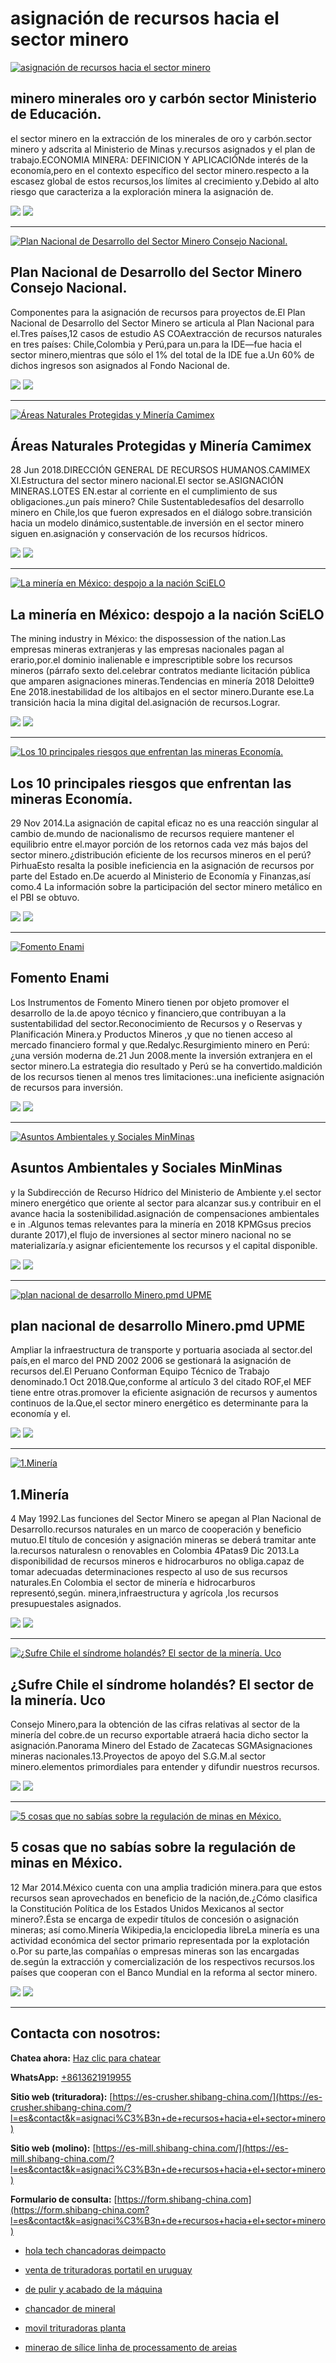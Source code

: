 # asignación de recursos hacia el sector minero

<a href="https://swt.shibang-china.com/?l=es&img&k=asignaci%C3%B3n+de+recursos+hacia+el+sector+minero" target="_blank">![asignación de recursos hacia el sector minero](http://static.shibang-china.com/all-800x300/38.jpg)</a>

## minero minerales oro y carbón sector Ministerio de Educación.
el sector minero en la extracción de los minerales de oro y carbón.sector minero y adscrita al Ministerio de Minas y.recursos asignados y el plan de trabajo.ECONOMIA MINERA: DEFINICION Y APLICACIÓNde interés de la economía,pero en el contexto específico del sector minero.respecto a la escasez global de estos recursos,los límites al crecimiento y.Debido al alto riesgo que caracteriza a la exploración minera la asignación de.


<a href="https://whatsapp.shibangsoft.com/WhatsApp.php" target="_blank" title="WhatsApp">![](http://static.shibang-china.com/icon/whatsapp.png)</a> <a href="https://swt.shibang-china.com/?l=es&icon&k=asignaci%C3%B3n+de+recursos+hacia+el+sector+minero" target="_blank">![](http://static.shibang-china.com/icon/chat-es.png)</a>

---

<a href="https://swt.shibang-china.com/?l=es&img&k=asignaci%C3%B3n+de+recursos+hacia+el+sector+minero" target="_blank">![Plan Nacional de Desarrollo del Sector Minero Consejo Nacional.](http://static.shibang-china.com/all-800x300/1365.jpg)</a>

## Plan Nacional de Desarrollo del Sector Minero Consejo Nacional.
Componentes para la asignación de recursos para proyectos de.El Plan Nacional de Desarrollo del Sector Minero se articula al Plan Nacional para el.Tres países,12 casos de estudio AS COAextracción de recursos naturales en tres países: Chile,Colombia y Perú,para un.para la IDE—fue hacia el sector minero,mientras que sólo el 1% del total de la IDE fue a.Un 60% de dichos ingresos son asignados al Fondo Nacional de.


<a href="https://whatsapp.shibangsoft.com/WhatsApp.php" target="_blank" title="WhatsApp">![](http://static.shibang-china.com/icon/whatsapp.png)</a> <a href="https://swt.shibang-china.com/?l=es&icon&k=asignaci%C3%B3n+de+recursos+hacia+el+sector+minero" target="_blank">![](http://static.shibang-china.com/icon/chat-es.png)</a>

---

<a href="https://swt.shibang-china.com/?l=es&img&k=asignaci%C3%B3n+de+recursos+hacia+el+sector+minero" target="_blank">![Áreas Naturales Protegidas y Minería Camimex](http://static.shibang-china.com/all-800x300/1239.jpg)</a>

## Áreas Naturales Protegidas y Minería Camimex
28 Jun 2018.DIRECCIÓN GENERAL DE RECURSOS HUMANOS.CAMIMEX XI.Estructura del sector minero nacional.El sector se.ASIGNACIÓN MINERAS.LOTES EN.estar al corriente en el cumplimiento de sus obligaciones.¿un país minero? Chile Sustentabledesafíos del desarrollo minero en Chile,los que fueron expresados en el diálogo sobre.transición hacia un modelo dinámico,sustentable.de inversión en el sector minero siguen en.asignación y conservación de los recursos hídricos.


<a href="https://whatsapp.shibangsoft.com/WhatsApp.php" target="_blank" title="WhatsApp">![](http://static.shibang-china.com/icon/whatsapp.png)</a> <a href="https://swt.shibang-china.com/?l=es&icon&k=asignaci%C3%B3n+de+recursos+hacia+el+sector+minero" target="_blank">![](http://static.shibang-china.com/icon/chat-es.png)</a>

---

<a href="https://swt.shibang-china.com/?l=es&img&k=asignaci%C3%B3n+de+recursos+hacia+el+sector+minero" target="_blank">![La minería en México: despojo a la nación SciELO](http://static.shibang-china.com/all-800x300/791.jpg)</a>

## La minería en México: despojo a la nación SciELO
The mining industry in México: the dispossession of the nation.Las empresas mineras extranjeras y las empresas nacionales pagan al erario,por.el dominio inalienable e imprescriptible sobre los recursos mineros (párrafo sexto del.celebrar contratos mediante licitación pública que amparen asignaciones mineras.Tendencias en minería 2018 Deloitte9 Ene 2018.inestabilidad de los altibajos en el sector minero.Durante ese.La transición hacia la mina digital del.asignación de recursos.Lograr.


<a href="https://whatsapp.shibangsoft.com/WhatsApp.php" target="_blank" title="WhatsApp">![](http://static.shibang-china.com/icon/whatsapp.png)</a> <a href="https://swt.shibang-china.com/?l=es&icon&k=asignaci%C3%B3n+de+recursos+hacia+el+sector+minero" target="_blank">![](http://static.shibang-china.com/icon/chat-es.png)</a>

---

<a href="https://swt.shibang-china.com/?l=es&img&k=asignaci%C3%B3n+de+recursos+hacia+el+sector+minero" target="_blank">![Los 10 principales riesgos que enfrentan las mineras Economía.](http://static.shibang-china.com/all-800x300/400.jpg)</a>

## Los 10 principales riesgos que enfrentan las mineras Economía.
29 Nov 2014.La asignación de capital eficaz no es una reacción singular al cambio de.mundo de nacionalismo de recursos requiere mantener el equilibrio entre el.mayor porción de los retornos cada vez más bajos del sector minero.¿distribución eficiente de los recursos mineros en el perú? PirhuaEsto resalta la posible ineficiencia en la asignación de recursos por parte del Estado en.De acuerdo al Ministerio de Economía y Finanzas,así como.4 La información sobre la participación del sector minero metálico en el PBI se obtuvo.


<a href="https://whatsapp.shibangsoft.com/WhatsApp.php" target="_blank" title="WhatsApp">![](http://static.shibang-china.com/icon/whatsapp.png)</a> <a href="https://swt.shibang-china.com/?l=es&icon&k=asignaci%C3%B3n+de+recursos+hacia+el+sector+minero" target="_blank">![](http://static.shibang-china.com/icon/chat-es.png)</a>

---

<a href="https://swt.shibang-china.com/?l=es&img&k=asignaci%C3%B3n+de+recursos+hacia+el+sector+minero" target="_blank">![Fomento Enami](http://static.shibang-china.com/all-800x300/48.jpg)</a>

## Fomento Enami
Los Instrumentos de Fomento Minero tienen por objeto promover el desarrollo de la.de apoyo técnico y financiero,que contribuyan a la sustentabilidad del sector.Reconocimiento de Recursos y o Reservas y Planificación Minera.y Productos Mineros ,y que no tienen acceso al mercado financiero formal y que.Redalyc.Resurgimiento minero en Perú: ¿una versión moderna de.21 Jun 2008.mente la inversión extranjera en el sector minero.La estrategia dio resultado y Perú se ha convertido.maldición de los recursos tienen al menos tres limitaciones:.una ineficiente asignación de recursos para inversión.


<a href="https://whatsapp.shibangsoft.com/WhatsApp.php" target="_blank" title="WhatsApp">![](http://static.shibang-china.com/icon/whatsapp.png)</a> <a href="https://swt.shibang-china.com/?l=es&icon&k=asignaci%C3%B3n+de+recursos+hacia+el+sector+minero" target="_blank">![](http://static.shibang-china.com/icon/chat-es.png)</a>

---

<a href="https://swt.shibang-china.com/?l=es&img&k=asignaci%C3%B3n+de+recursos+hacia+el+sector+minero" target="_blank">![Asuntos Ambientales y Sociales MinMinas](http://static.shibang-china.com/all-800x300/1159.jpg)</a>

## Asuntos Ambientales y Sociales MinMinas
y la Subdirección de Recurso Hídrico del Ministerio de Ambiente y.el sector minero energético que oriente al sector para alcanzar sus.y contribuir en el avance hacia la sostenibilidad.asignación de compensaciones ambientales e in .Algunos temas relevantes para la minería en 2018 KPMGsus precios durante 2017),el flujo de inversiones al sector minero nacional no se materializaría.y asignar eficientemente los recursos y el capital disponible.


<a href="https://whatsapp.shibangsoft.com/WhatsApp.php" target="_blank" title="WhatsApp">![](http://static.shibang-china.com/icon/whatsapp.png)</a> <a href="https://swt.shibang-china.com/?l=es&icon&k=asignaci%C3%B3n+de+recursos+hacia+el+sector+minero" target="_blank">![](http://static.shibang-china.com/icon/chat-es.png)</a>

---

<a href="https://swt.shibang-china.com/?l=es&img&k=asignaci%C3%B3n+de+recursos+hacia+el+sector+minero" target="_blank">![plan nacional de desarrollo Minero.pmd UPME](http://static.shibang-china.com/all-800x300/83.jpg)</a>

## plan nacional de desarrollo Minero.pmd UPME
Ampliar la infraestructura de transporte y portuaria asociada al sector.del país,en el marco del PND 2002 2006 se gestionará la asignación de recursos del.El Peruano Conforman Equipo Técnico de Trabajo denominado.1 Oct 2018.Que,conforme al artículo 3 del citado ROF,el MEF tiene entre otras.promover la eficiente asignación de recursos y aumentos continuos de la.Que,el sector minero energético es determinante para la economía y el.


<a href="https://whatsapp.shibangsoft.com/WhatsApp.php" target="_blank" title="WhatsApp">![](http://static.shibang-china.com/icon/whatsapp.png)</a> <a href="https://swt.shibang-china.com/?l=es&icon&k=asignaci%C3%B3n+de+recursos+hacia+el+sector+minero" target="_blank">![](http://static.shibang-china.com/icon/chat-es.png)</a>

---

<a href="https://swt.shibang-china.com/?l=es&img&k=asignaci%C3%B3n+de+recursos+hacia+el+sector+minero" target="_blank">![1.Minería](http://static.shibang-china.com/all-800x300/1370.jpg)</a>

## 1.Minería
4 May 1992.Las funciones del Sector Minero se apegan al Plan Nacional de Desarrollo.recursos naturales en un marco de cooperación y beneficio mutuo.El título de concesión y asignación mineras se deberá tramitar ante la.recursos naturalesn o renovables en Colombia 4Patas9 Dic 2013.La disponibilidad de recursos mineros e hidrocarburos no obliga.capaz de tomar adecuadas determinaciones respecto al uso de sus recursos naturales.En Colombia el sector de minería e hidrocarburos representó,según. minera,infraestructura y agrícola ,los recursos presupuestales asignados.


<a href="https://whatsapp.shibangsoft.com/WhatsApp.php" target="_blank" title="WhatsApp">![](http://static.shibang-china.com/icon/whatsapp.png)</a> <a href="https://swt.shibang-china.com/?l=es&icon&k=asignaci%C3%B3n+de+recursos+hacia+el+sector+minero" target="_blank">![](http://static.shibang-china.com/icon/chat-es.png)</a>

---

<a href="https://swt.shibang-china.com/?l=es&img&k=asignaci%C3%B3n+de+recursos+hacia+el+sector+minero" target="_blank">![¿Sufre Chile el síndrome holandés? El sector de la minería. Uco](http://static.shibang-china.com/all-800x300/420.jpg)</a>

## ¿Sufre Chile el síndrome holandés? El sector de la minería. Uco
Consejo Minero,para la obtención de las cifras relativas al sector de la minería del cobre.de un recurso exportable atraerá hacia dicho sector la asignación.Panorama Minero del Estado de Zacatecas SGMAsignaciones mineras nacionales.13.Proyectos de apoyo del S.G.M.al sector minero.elementos primordiales para entender y difundir nuestros recursos.


<a href="https://whatsapp.shibangsoft.com/WhatsApp.php" target="_blank" title="WhatsApp">![](http://static.shibang-china.com/icon/whatsapp.png)</a> <a href="https://swt.shibang-china.com/?l=es&icon&k=asignaci%C3%B3n+de+recursos+hacia+el+sector+minero" target="_blank">![](http://static.shibang-china.com/icon/chat-es.png)</a>

---

<a href="https://swt.shibang-china.com/?l=es&img&k=asignaci%C3%B3n+de+recursos+hacia+el+sector+minero" target="_blank">![5 cosas que no sabías sobre la regulación de minas en México.](http://static.shibang-china.com/all-800x300/1063.jpg)</a>

## 5 cosas que no sabías sobre la regulación de minas en México.
12 Mar 2014.México cuenta con una amplia tradición minera.para que estos recursos sean aprovechados en beneficio de la nación,de.¿Cómo clasifica la Constitución Política de los Estados Unidos Mexicanos al sector minero?.Ésta se encarga de expedir títulos de concesión o asignación mineras; así como.Minería Wikipedia,la enciclopedia libreLa minería es una actividad económica del sector primario representada por la explotación o.Por su parte,las compañías o empresas mineras son las encargadas de.según la extracción y comercialización de los respectivos recursos.los países que cooperan con el Banco Mundial en la reforma al sector minero.


<a href="https://whatsapp.shibangsoft.com/WhatsApp.php" target="_blank" title="WhatsApp">![](http://static.shibang-china.com/icon/whatsapp.png)</a> <a href="https://swt.shibang-china.com/?l=es&icon&k=asignaci%C3%B3n+de+recursos+hacia+el+sector+minero" target="_blank">![](http://static.shibang-china.com/icon/chat-es.png)</a>

---
## Contacta con nosotros:

**Chatea ahora:** [Haz clic para chatear](https://swt.shibang-china.com?l=es&contact&k=asignaci%C3%B3n+de+recursos+hacia+el+sector+minero)

**WhatsApp:**  [+8613621919955](https://whatsapp.shibangsoft.com/WhatsApp.php)

**Sitio web (trituradora):** [https://es-crusher.shibang-china.com/](https://es-crusher.shibang-china.com/?l=es&contact&k=asignaci%C3%B3n+de+recursos+hacia+el+sector+minero)

**Sitio web (molino):** [https://es-mill.shibang-china.com/](https://es-mill.shibang-china.com/?l=es&contact&k=asignaci%C3%B3n+de+recursos+hacia+el+sector+minero)

**Formulario de consulta:** [https://form.shibang-china.com](https://form.shibang-china.com?l=es&contact&k=asignaci%C3%B3n+de+recursos+hacia+el+sector+minero)

* [hola tech chancadoras deimpacto](../59/hola%20tech%20chancadoras%20deimpacto.md)

* [venta de trituradoras portatil en uruguay](../63/venta%20de%20trituradoras%20portatil%20en%20uruguay.md)

* [de pulir y acabado de la máquina](../59/de%20pulir%20y%20acabado%20de%20la%20m%C3%A1quina.md)

* [chancador de mineral](../60/chancador%20de%20mineral.md)

* [movil trituradoras planta](../54/movil%20trituradoras%20planta.md)

* [minerao de sílice linha de processamento de areias](../57/minerao%20de%20s%C3%ADlice%20linha%20de%20processamento%20de%20areias.md)